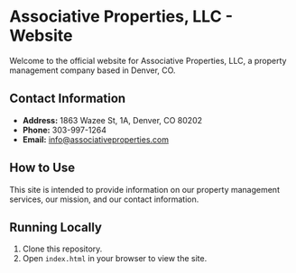 # Associative Properties, LLC - Website

Welcome to the official website for Associative Properties, LLC, a property management company based in Denver, CO. 

## Contact Information

- **Address:** 1863 Wazee St, 1A, Denver, CO 80202
- **Phone:** 303-997-1264
- **Email:** info@associativeproperties.com

## How to Use

This site is intended to provide information on our property management services, our mission, and our contact information.

## Running Locally

1. Clone this repository.
2. Open `index.html` in your browser to view the site.
